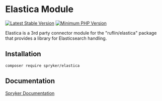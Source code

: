 # Elastica Module
[![Latest Stable Version](https://poser.pugx.org/spryker/elastica/v/stable.svg)](https://packagist.org/packages/spryker/elastica)
[![Minimum PHP Version](https://img.shields.io/badge/php-%3E%3D%208.2-8892BF.svg)](https://php.net/)

Elastica is a 3rd party connector module for the "ruflin/elastica" package that provides a library for Elasticsearch handling.

## Installation

```
composer require spryker/elastica
```

## Documentation

[Spryker Documentation](https://docs.spryker.com)
